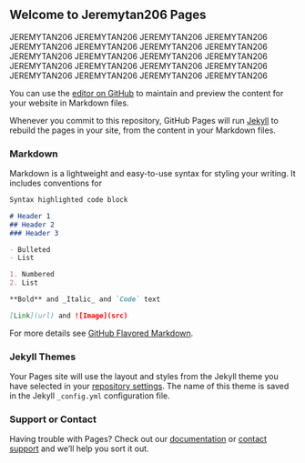 ## Welcome to Jeremytan206 Pages
JEREMYTAN206 JEREMYTAN206 JEREMYTAN206 JEREMYTAN206 
JEREMYTAN206 JEREMYTAN206 JEREMYTAN206 JEREMYTAN206 
JEREMYTAN206 JEREMYTAN206 JEREMYTAN206 JEREMYTAN206 
JEREMYTAN206 JEREMYTAN206 JEREMYTAN206 JEREMYTAN206 
JEREMYTAN206 JEREMYTAN206 JEREMYTAN206 JEREMYTAN206 



You can use the [editor on GitHub](https://github.com/jeremytan206/RIA/edit/gh-pages/index.md) to maintain and preview the content for your website in Markdown files.

Whenever you commit to this repository, GitHub Pages will run [Jekyll](https://jekyllrb.com/) to rebuild the pages in your site, from the content in your Markdown files.

### Markdown

Markdown is a lightweight and easy-to-use syntax for styling your writing. It includes conventions for

```markdown
Syntax highlighted code block

# Header 1
## Header 2
### Header 3

- Bulleted
- List

1. Numbered
2. List

**Bold** and _Italic_ and `Code` text

[Link](url) and ![Image](src)
```

For more details see [GitHub Flavored Markdown](https://guides.github.com/features/mastering-markdown/).

### Jekyll Themes

Your Pages site will use the layout and styles from the Jekyll theme you have selected in your [repository settings](https://github.com/jeremytan206/RIA/settings). The name of this theme is saved in the Jekyll `_config.yml` configuration file.

### Support or Contact

Having trouble with Pages? Check out our [documentation](https://docs.github.com/categories/github-pages-basics/) or [contact support](https://github.com/contact) and we’ll help you sort it out.
